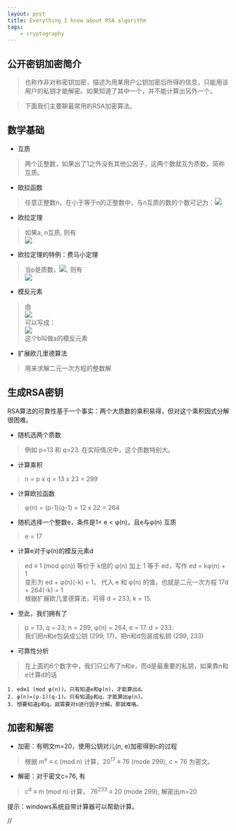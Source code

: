 ```yaml
---
layout: post
title: Everything I know about RSA algorithm
tags:
    - cryptography
---
```


## 公开密钥加密简介

> 也称作非对称密钥加密，描述为用某用户公钥加密后所得的信息，只能用该用户的私钥才能解密。如果知道了其中一个，并不能计算出另外一个。

> 下面我们主要聊最常用的RSA加密算法。

## 数学基础

- 互质

> 两个正整数，如果出了1之外没有其他公因子，这两个数就互为质数，简称互质。

- 欧拉函数

> 任意正整数n，在小于等于n的正整数中，与n互质的数的个数可记为：<img src="http://chart.googleapis.com/chart?cht=tx&chl=%5Cphi%20(n)" style="border:none;" />

- 欧拉定理

> 如果a, n互质, 则有<br>
    <img src="http://chart.googleapis.com/chart?cht=tx&amp;chl=a%5E%7B%5Cphi(n)%7D%5Cequiv%5C1%20(mod%5C%20n)&amp;chs=60" style="border:none;">

- 欧拉定理的特例：费马小定理

> 当p是质数，<img src="http://chart.googleapis.com/chart?cht=tx&chl=%5Cphi%20(p)%20%3D%20p%20-%201" style="border:none;" />, 则有<br>
    <img src="http://chart.googleapis.com/chart?cht=tx&amp;chl=ab%20%5Cequiv%201%5C%20(mod%5C%20n)&amp;chs=40" style="border:none;">

- 模反元素

> 由<br> <img src="http://chart.googleapis.com/chart?cht=tx&amp;chl=a%5E%7B%5Cphi(n)%7D%3Da%5Ctimes%20a%5E%7B%5Cphi(n)-1%7D%5Cequiv%5C%201%5C%20(mod%5C%20n)%20&amp;chs=40" style="border:none;"> <br>可以写成：<br><img src="http://chart.googleapis.com/chart?cht=tx&amp;chl=ab%20%5Cequiv%201%5C%20(mod%5C%20n)&amp;chs=40" style="border:none;"> <br>这个b叫做a的模反元素

- 扩展欧几里德算法

> 用来求解二元一次方程的整数解

## 生成RSA密钥

RSA算法的可靠性基于一个事实：两个大质数的乘积易得，但对这个乘积因式分解很困难。

- 随机选两个质数

> 例如 p=13 和 q=23. 在实际情况中，这个质数特别大。

- 计算乘积

> n = p x q = 13 x 23 = 299

- 计算欧拉函数

> φ(n) = (p-1)(q-1) = 12 x 22 = 264

- 随机选择一个整数e，条件是1< e < φ(n)，且e与φ(n) 互质
    
> e = 17

- 计算e对于φ(n)的模反元素d

> ed ≡ 1 (mod φ(n)) 等价于 k倍的 φ(n) 加上 1 等于 ed，写作 ed = kφ(n) + 1<br>
变形为 ed + φ(n)(-k) = 1， 代入 e 和 φ(n) 的值，也就是二元一次方程 17d + 264(-k) = 1<br>
根据扩展欧几里德算法，可得 d = 233, k = 15.

- 至此，我们拥有了

> p = 13, q = 23, n = 299, φ(n) = 264, e = 17. d = 233. <br>
我们把n和e包装成公钥 (299, 17)，把n和d包装成私钥 (299, 233)

- 可靠性分析

> 在上面的6个数字中，我们只公布了n和e，而d是最重要的私钥，如果靠n和e计算d的话

    1. ed≡1 (mod φ(n))。只有知道e和φ(n)，才能算出d。
    2. φ(n)=(p-1)(q-1)。只有知道p和q，才能算出φ(n)。
    3. 想要知道p和q，就需要对n进行因子分解。那就难咯。


## 加密和解密

* 加密：有明文m=20，使用公钥对儿(n, e)加密得到c的过程 <br />

> 根据 m<sup>e</sup> ≡ c (mod n) 计算，20<sup>17</sup> ≡ 76 (mode 299), c = 76 为密文。

* 解密：对于密文c=76, 有<br />

> c<sup>d</sup> ≡ m (mod n) 计算， 76<sup>233</sup> ≡ 20 (mode 299), 解密出m=20

提示：windows系统自带计算器可以帮助计算。

//